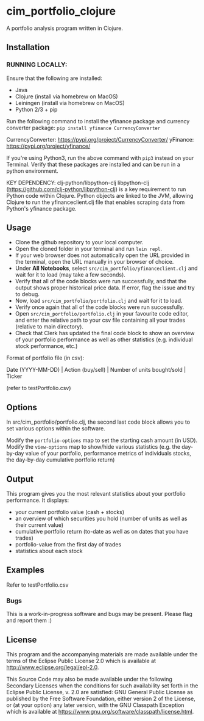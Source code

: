 # cim_portfolio_clojure

A portfolio analysis program written in Clojure.

## Installation

<!--
>>>>>>> clerk-version
### RUNNING USING DOCKER IMAGE (RECOMMENDED - Tested on Windows, MacOS, Linux):

Using the provided Dockerfile to build a Docker image and run a container greatly simplifies the usage of the software. Please install Docker on your system from the official website: https://www.docker.com/

Note: Please place your csv files containing your trades in the examples/ directory before starting.

Please ensure Docker is installed and then run the following commands in the root directory:

1. Build the Docker image: `docker build -t cim-portfolio-env .`
2. Run the container: `docker run -it -p 8990:8990 cim-portfolio-env`

The Gorilla REPL should be accessible on: http://localhost:8990/worksheet.html

Ctrl G + Ctrl L (or Alt G + Alt L for Windows) to load worksheets - load `portfolio.clj`. Execute every code cell one-by-one with Shift+Enter, ensuring no errors occur. Set your starting cash amount (important as it influences your return %, portfolio volatility etc.), toggle optional displays of statistics etc. Input the relative directory of your trade file in `input-files`.

For e.g., if your directory contains: examples/myTrades.csv, please enter "./examples/myTrades.csv"

-->

### RUNNING LOCALLY:

Ensure that the following are installed:
- Java
- Clojure (install via homebrew on MacOS)
- Leiningen (install via homebrew on MacOS)
- Python 2/3 + pip 

Run the following command to install the yfinance package and currency converter package:
`pip install yfinance CurrencyConverter`

CurrencyConverter: https://pypi.org/project/CurrencyConverter/
yFinance: https://pypi.org/project/yfinance/

If you're using Python3, run the above command with `pip3` instead on your Terminal.
Verify that these packages are installed and can be run in a python environment.

KEY DEPENDENCY: clj-python/libpython-clj
libpython-clj (https://github.com/clj-python/libpython-clj) is a key requirement to run Python code within Clojure.
Python objects are linked to the JVM, allowing Clojure to run the yfinanceclient.clj file that enables scraping data from Python's yfinance package.


## Usage

<!-- Here's a video tutorial on running the program: [CIM Portfolio Tutorial](https://youtu.be/kpxD8rUBuFk) -->

- Clone the github repository to your local computer.
- Open the cloned folder in your terminal and run `lein repl`.
- If your web browser does not automatically open the URL provided in the terminal, open the URL manually in your browser of choice.
- Under **All Notebooks**, select `src/cim_portfolio/yfinanceclient.clj` and wait for it to load (may take a few seconds).
- Verify that all of the code blocks were run successfully, and that the output shows proper historical price data. If error, flag the issue and try to debug.
- Now, load `src/cim_portfolio/portfolio.clj` and wait for it to load.
- Verify once again that all of the code blocks were run successfully.
- Open `src/cim_portfolio/portfolio.clj` in your favourite code editor, and enter the relative path to your csv file containing all your trades (relative to main directory).
- Check that Clerk has updated the final code block to show an overview of your portfolio performance as well as other statistics (e.g. individual stock performance, etc.) 

Format of portfolio file (in csv):

Date (YYYY-MM-DD)   |   Action (buy/sell)   |   Number of units bought/sold    |    Ticker

(refer to testPortfolio.csv)

## Options

In src/cim_portfolio/portfolio.clj, the second last code block allows you to set various options within the software.

Modify the `portfolio-options` map to set the starting cash amount (in USD).
Modify the `view-options` map to show/hide various statistics (e.g. the day-by-day value of your portfolio, performance metrics of individuals stocks, the day-by-day cumulative portfolio return)

## Output
This program gives you the most relevant statistics about your portfolio performance.
It displays:
- your current portfolio value (cash + stocks)
- an overview of which securities you hold (number of units as well as their current value)
- cumulative portfolio return (to-date as well as on dates that you have trades)
- portfolio-value from the first day of trades
- statistics about each stock

## Examples

Refer to testPortfolio.csv

### Bugs

This is a work-in-progress software and bugs may be present. Please flag and report them :)


## License

This program and the accompanying materials are made available under the
terms of the Eclipse Public License 2.0 which is available at
http://www.eclipse.org/legal/epl-2.0.

This Source Code may also be made available under the following Secondary
Licenses when the conditions for such availability set forth in the Eclipse
Public License, v. 2.0 are satisfied: GNU General Public License as published by
the Free Software Foundation, either version 2 of the License, or (at your
option) any later version, with the GNU Classpath Exception which is available
at https://www.gnu.org/software/classpath/license.html.
